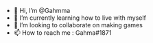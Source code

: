 - 👋 Hi, I’m @Gahmma
- 🌱 I’m currently learning how to live with myself
- 💞️ I’m looking to collaborate on making games
- 📫 How to reach me : Gahma#1871
